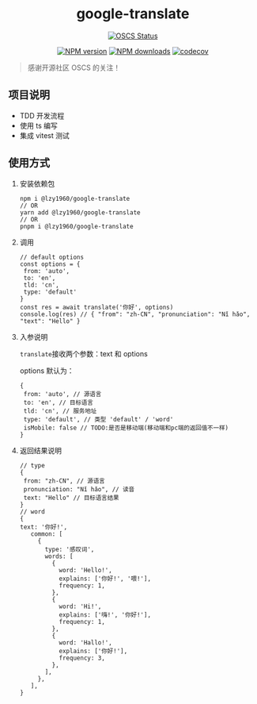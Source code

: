 <h1 align="center">google-translate</h1>

<div align="center">

[![OSCS Status](https://www.oscs1024.com/platform/badge/lzy1960/google-translate.svg?size=small)](https://www.oscs1024.com/project/lzy1960/google-translate?ref=badge_small)

[![NPM version][npm-image]][npm-url] [![NPM downloads][download-image]][download-url] [![codecov][codecov-image]][codecov-url]

[npm-image]: http://img.shields.io/npm/v/@lzy1960/google-translate.svg
[npm-url]: http://npmjs.org/package/@lzy1960/google-translate
[download-image]: https://img.shields.io/npm/dm/@lzy1960/google-translate.svg
[download-url]: https://npmjs.org/package/@lzy1960/google-translate
[codecov-image]: https://img.shields.io/npm/dm/lzy1960/google-translate.svg
[codecov-url]: https://npmjs.org/package/lzy1960/google-translate

</div>

> 感谢开源社区 OSCS 的关注！

## 项目说明

- TDD 开发流程
- 使用 ts 编写
- 集成 vitest 测试

## 使用方式

1. 安装依赖包

   ```JS
   npm i @lzy1960/google-translate
   // OR
   yarn add @lzy1960/google-translate
   // OR
   pnpm i @lzy1960/google-translate
   ```

2. 调用

   ```JS
   // default options
   const options = {
    from: 'auto',
    to: 'en',
    tld: 'cn',
    type: 'default'
   }
   const res = await translate('你好', options)
   console.log(res) // { "from": "zh-CN", "pronunciation": "Nǐ hǎo", "text": "Hello" }
   ```

3. 入参说明

   `translate`接收两个参数：text 和 options

   options 默认为：

   ```JS
   {
    from: 'auto', // 源语言
    to: 'en', // 目标语言
    tld: 'cn', // 服务地址
    type: 'default', // 类型 'default' / 'word'
    isMobile: false // TODO:是否是移动端(移动端和pc端的返回值不一样)
   }
   ```

4. 返回结果说明
   ```JS
   // type
   {
    from: "zh-CN", // 源语言
    pronunciation: "Nǐ hǎo", // 读音
    text: "Hello" // 目标语言结果
   }
   // word
   {
   text: '你好!',
      common: [
        {
          type: '感叹词',
          words: [
            {
              word: 'Hello!',
              explains: ['你好!', '喂!'],
              frequency: 1,
            },
            {
              word: 'Hi!',
              explains: ['嗨!', '你好!'],
              frequency: 1,
            },
            {
              word: 'Hallo!',
              explains: ['你好!'],
              frequency: 3,
            },
          ],
        },
      ],
   }
   ```
